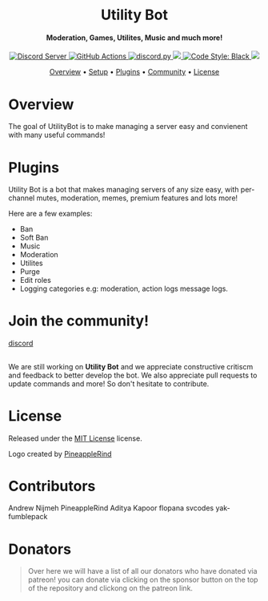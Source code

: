 <h1 align="center">
  <br>
  Utility Bot
  <br>
</h1>

<h4 align="center">Moderation, Games, Utilites, Music and much more!</h4>

<p align="center">
  <a href="https://discord.gg/3fBcFFsm6U">
    <img src="https://discordapp.com/api/guilds/790349905675026434/widget.png?style=shield" alt="Discord Server">
  </a>
  <a href="https://github.com/discordutilitybot/utilitybot/actions/">
    <img src="https://img.shields.io/github/workflow/status/discordutilitybot/utilitybot/Linting" alt="GitHub Actions">
  </a>
  <a href="https://github.com/Rapptz/discord.py/">
     <img src="https://img.shields.io/badge/discord-py-blue.svg" alt="discord.py">
  </a>
  <a href="http://makeapullrequest.com">
    <img src="https://img.shields.io/badge/PRs-welcome-brightgreen.svg">
  </a>
  <a href="https://github.com/ambv/black">
    <img src="https://img.shields.io/badge/code%20style-black-000000.svg" alt="Code Style: Black">
  </a>
  <a href="https://app.codacy.com/project/badge/Grade/0a2a57d65f614f01b011af69c4ecaf43">
    <img src="https://app.codacy.com/project/badge/Grade/0a2a57d65f614f01b011af69c4ecaf43">
  </a>
 
<p align="center">
  <a href="#overview">Overview</a>
  •
  <a href="#setup">Setup</a>
  •
  <a href="#plugins">Plugins</a>
  •
  <a href="#join-the-community">Community</a>
  •
  <a href="#license">License</a>
</p>

# Overview
The goal of UtilityBot is to make managing a server easy and convienent with many useful commands!

# Plugins
Utility Bot is a bot that makes managing servers of any size easy, with per-channel mutes, moderation, memes, premium features and lots more!

Here are a few examples:

- Ban
- Soft Ban
- Music
- Moderation
- Utilites
- Purge
- Edit roles
- Logging categories e.g: moderation, action logs message logs.

# Join the community!
[discord](https://discord.gg/7ERYgW73Ay)
## 
We are still working on **Utility Bot** and we appreciate constructive critiscm and feedback to better develop the bot. We also appreciate pull requests to update commands and more! So don't hesitate to contribute.

# License
Released under the [MIT License](https://opensource.org/licenses/MIT) license.

Logo created by [PineappleRind](https://pineapplerind.github.io) 

# Contributors
Andrew Nijmeh
PineappleRind
Aditya Kapoor
flopana
svcodes
yak-fumblepack


# Donators
> Over here we will have a list of all our donators who have donated via patreon! you can donate via clicking on the sponsor button on the top of the repository and clickong on the patreon link.


